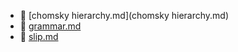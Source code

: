 * 📄 [chomsky hierarchy.md](chomsky hierarchy.md)
* 📄 [grammar.md](grammar.md)
* 📄 [slip.md](slip.md)
